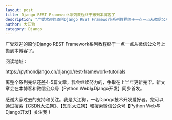 ```yaml
---
layout: post
title: Django REST Framework系列教程终于搬到本博客了
description: "广受欢迎的原创Django REST Framework系列教程终于一点一点从微信公众号上搬到本博客了"
author: 大江狗
category: Django
---
```

广受欢迎的原创Django REST Framework系列教程终于一点一点从微信公众号上搬到本博客了。

阅读地址：

https://pythondjango.cn/django/rest-framework-tutorials

离整个系列完结还差4-5篇文章，我会继续努力的，争取在上半年更新完毕。新文章会在本博客和微信公众号【Python Web与Django开发】同步首发。

感谢大家过去的支持和关注。我是大江狗，一名Django技术开发爱好者。您可以通过搜索【<a href="https://blog.csdn.net/weixin_42134789">CSDN大江狗</a>】、【<a href="https://www.zhihu.com/people/shi-yun-bo-53">知乎大江狗</a>】和搜索微信公众号【Python Web与Django开发】关注我！
